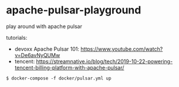 # apache-pulsar-playground
play around with apache pulsar


tutorials:

- devoxx Apache Pulsar 101: https://www.youtube.com/watch?v=De6avNyQUMw
- tencent: https://streamnative.io/blog/tech/2019-10-22-powering-tencent-billing-platform-with-apache-pulsar/


```
$ docker-compose -f docker/pulsar.yml up
```
